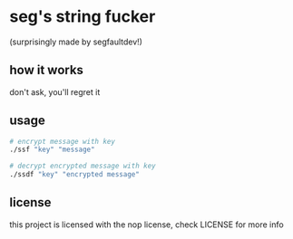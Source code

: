 # seg's string fucker
(surprisingly made by segfaultdev!)

## how it works
don't ask, you'll regret it

## usage
```sh
# encrypt message with key
./ssf "key" "message"

# decrypt encrypted message with key
./ssdf "key" "encrypted message"
```

## license
this project is licensed with the nop license, check LICENSE for more info
